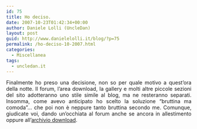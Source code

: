 ```yaml
---
id: 75
title: Ho deciso.
date: 2007-10-23T01:42:34+00:00
author: Daniele Lolli (UncleDan)
layout: post
guid: http://www.danielelolli.it/blog/?p=75
permalink: /ho-deciso-10-2007.html
categories:
  - Miscellanea
tags:
  - uncledan.it
---
```

<p align="justify">
  Finalmente ho preso una decisione, non so per quale motivo a quest&#8217;ora della notte. Il forum, l&#8217;area download, la gallery e molti altre piccole sezioni del sito adotteranno uno stile simile al blog, ma ne resteranno separati. Insomma, come avevo anticipato ho scelto la soluzione &#8220;bruttina ma comoda&#8221;&#8230; che poi non è neppure tanto bruttina secondo me. Comunque, giudicate voi, dando un&#8217;occhiata al forum anche se ancora in allestimento oppure all&#8217;<a href="http://www.danielelolli.it/files/">archivio download</a>.
</p>